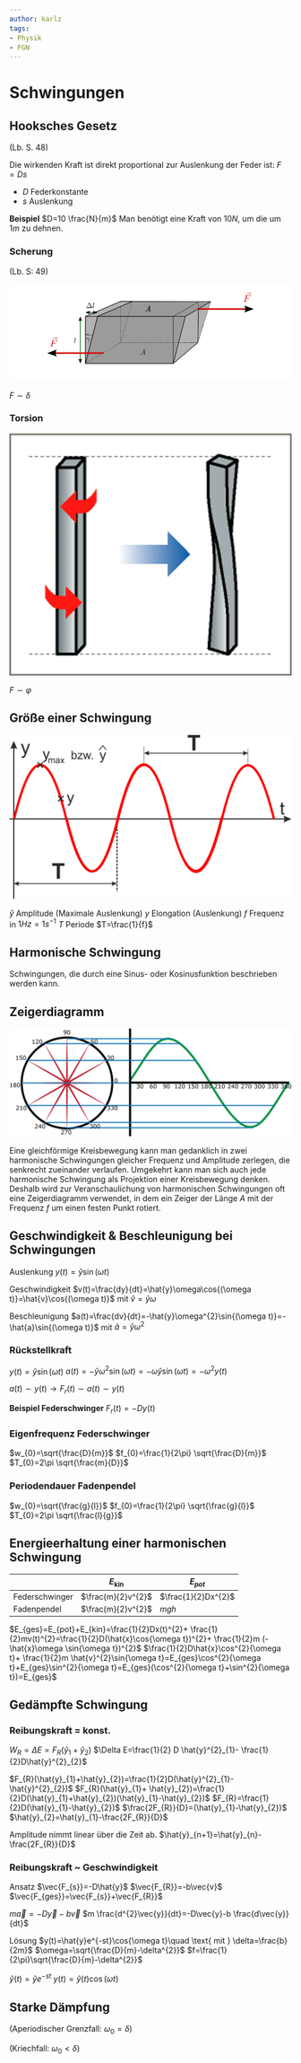 ```yaml
---
author: karlz
tags: 
- Physik
- FGN
---
```


# Schwingungen

## Hooksches Gesetz

(Lb. S. 48)

Die wirkenden Kraft ist direkt proportional zur Auslenkung der Feder ist: $F=Ds$
- $D$ Federkonstante
- $s$ Auslenkung

**Beispiel**
$D=10 \frac{N}{m}$
Man benötigt eine Kraft von $10 N$, um die um $1 m$ zu dehnen.

### Scherung

(Lb. S: 49)

![Scherung](Working%20Materials/Schwingungen/Scherung.png)

$F\sim \delta$

### Torsion

![Torsion](Working%20Materials/Schwingungen/Torsion.png)

$F\sim \varphi$

## Größe einer Schwingung

![](Working%20Materials/Schwingungen/Schwingungen.png)

$\hat{y}$ Amplitude (Maximale Auslenkung)
$y$ Elongation (Auslenkung)
$f$ Frequenz in $1Hz=1s^{-1}$
$T$ Periode $T=\frac{1}{f}$

## Harmonische Schwingung

Schwingungen, die durch eine Sinus- oder Kosinusfunktion beschrieben werden kann.

## Zeigerdiagramm

![](Working%20Materials/Schwingungen/Zeigerdiagramm.png)

Eine gleichförmige Kreisbewegung kann man gedanklich in zwei harmonische Schwingungen gleicher Frequenz und Amplitude zerlegen, die senkrecht zueinander verlaufen. Umgekehrt kann man sich auch jede harmonische Schwingung als Projektion einer Kreisbewegung denken. Deshalb wird zur Veranschaulichung von harmonischen Schwingungen oft eine Zeigerdiagramm verwendet, in dem ein Zeiger der Länge $A$ mit der Frequenz $f$ um einen festen Punkt rotiert.

## Geschwindigkeit & Beschleunigung bei Schwingungen

Auslenkung
$y(t)=\hat{y}\sin{(\omega t)}$

Geschwindigkeit
$v(t)=\frac{dy}{dt}=\hat{y}\omega\cos{(\omega t)}=\hat{v}\cos{(\omega t)}$ mit $\hat{v}=\hat{y}\omega$

Beschleunigung
$a(t)=\frac{dv}{dt}=-\hat{y}\omega^{2}\sin{(\omega t)}=-\hat{a}\sin{(\omega t)}$ mit $\hat{a}=\hat{y}\omega^{2}$

### Rückstellkraft

$y(t)=\hat{y}\sin{(\omega t)}$
$a(t)=-\hat{y}\omega^{2}\sin{(\omega t)}=-\omega\hat{y}\sin{(\omega t)}=-\omega^{2}y(t)$

$a(t)\sim y(t)\to F_{r}(t)\sim a(t)\sim y(t)$

**Beispiel Federschwinger**
$F_{r}(t)=-Dy(t)$

### Eigenfrequenz Federschwinger

$w_{0}=\sqrt{\frac{D}{m}}$
$f_{0}=\frac{1}{2\pi} \sqrt{\frac{D}{m}}$
$T_{0}=2\pi \sqrt{\frac{m}{D}}$

### Periodendauer Fadenpendel

$w_{0}=\sqrt{\frac{g}{l}}$
$f_{0}=\frac{1}{2\pi} \sqrt{\frac{g}{l}}$
$T_{0}=2\pi \sqrt{\frac{l}{g}}$

## Energieerhaltung einer harmonischen Schwingung

|                | $E_{\text{kin}}$   | $E_{{pot}}$         |
| -------------- | ------------------ | ------------------- |
| Federschwinger | $\frac{m}{2}v^{2}$ | $\frac{1}{2}Dx^{2}$ |
| Fadenpendel    | $\frac{m}{2}v^{2}$ | $mgh$               |

$E_{ges}=E_{pot}+E_{kin}=\frac{1}{2}Dx(t)^{2}+ \frac{1}{2}mv(t)^{2}=\frac{1}{2}D(\hat{x}\cos{\omega t})^{2}+ \frac{1}{2}m (-\hat{x}\omega \sin{\omega t})^{2}$
$\frac{1}{2}D\hat{x}\cos^{2}{\omega t}+ \frac{1}{2}m \hat{v}^{2}\sin{\omega t}=E_{ges}\cos^{2}{\omega t}+E_{ges}\sin^{2}{\omega t}=E_{ges}(\cos^{2}{\omega t}+\sin^{2}{\omega t})=E_{ges}$

## Gedämpfte Schwingung

### Reibungskraft = konst.

$W_{R}=\Delta E=F_{R}(\hat{y}_{1}+\hat{y}_{2})$
$\Delta E=\frac{1}{2} D \hat{y}^{2}_{1}- \frac{1}{2}D\hat{y}^{2}_{2}$

$F_{R}(\hat{y}_{1}+\hat{y}_{2})=\frac{1}{2}D(\hat{y}^{2}_{1}-\hat{y}^{2}_{2})$
$F_{R}(\hat{y}_{1}+ \hat{y}_{2})=\frac{1}{2}D(\hat{y}_{1}+\hat{y}_{2})(\hat{y}_{1}-\hat{y}_{2})$
$F_{R}=\frac{1}{2}D(\hat{y}_{1}-\hat{y}_{2})$
$\frac{2F_{R}}{D}=(\hat{y}_{1}-\hat{y}_{2})$
$\hat{y}_{2}=\hat{y}_{1}-\frac{2F_{R}}{D}$

Amplitude nimmt linear  über die Zeit ab.
$\hat{y}_{n+1}=\hat{y}_{n}- \frac{2F_{R}}{D}$

### Reibungskraft ~ Geschwindigkeit

Ansatz
$\vec{F_{s}}=-D\hat{y}$
$\vec{F_{R}}=-b\vec{v}$
$\vec{F_{ges}}=\vec{F_{s}}+\vec{F_{R}}$

$m\vec{a}=-D\vec{y}-b\vec{v}$
$m \frac{d^{2}\vec{y}}{dt}=-D\vec{y}-b \frac{d\vec{y}}{dt}$

Lösung
$y(t)=\hat{y}e^{-st}\cos{\omega t}\quad \text{ mit } \delta=\frac{b}{2m}$
$\omega=\sqrt{\frac{D}{m}-\delta^{2}}$
$f=\frac{1}{2\pi}\sqrt{\frac{D}{m}-\delta^{2}}$

$\hat{y}(t)=\hat{y}e^{-st}$
$y(t)=\hat{y}(t)\cos{(\omega t)}$

## Starke Dämpfung

(Aperiodischer Grenzfall: $\omega_{0}=\delta$)

(Kriechfall: $\omega_{0}<\delta$)